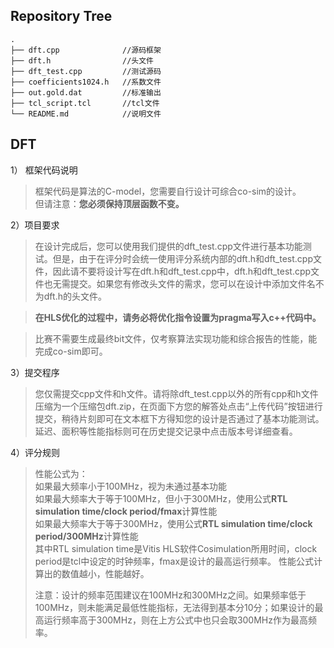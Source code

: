 ## Repository Tree
```
.
├── dft.cpp              //源码框架
├── dft.h                //头文件
├── dft_test.cpp         //测试源码
├── coefficients1024.h   //系数文件
├── out.gold.dat         //标准输出
├── tcl_script.tcl       //tcl文件
└── README.md            //说明文件
```
## DFT

  1）	框架代码说明
  >框架代码是算法的C-model，您需要自行设计可综合co-sim的设计。  
  >但请注意：**您必须保持顶层函数不变。**

  2）项目要求  
  >在设计完成后，您可以使用我们提供的dft_test.cpp文件进行基本功能测试。但是，由于在评分时会统一使用评分系统内部的dft.h和dft_test.cpp文件，因此请不要将设计写在dft.h和dft_test.cpp中，dft.h和dft_test.cpp文件也无需提交。如果您有修改头文件的需求，您可以在设计中添加文件名不为dft.h的头文件。
  
  >**在HLS优化的过程中，请务必将优化指令设置为pragma写入c++代码中。**
  
  >比赛不需要生成最终bit文件，仅考察算法实现功能和综合报告的性能，能完成co-sim即可。
	
  3）提交程序
  >您仅需提交cpp文件和h文件。请将除dft_test.cpp以外的所有cpp和h文件压缩为一个压缩包dft.zip，在页面下方您的解答处点击“上传代码”按钮进行提交，稍待片刻即可在文本框下方得知您的设计是否通过了基本功能测试。延迟、面积等性能指标则可在历史提交记录中点击版本号详细查看。
  
  4）评分规则
  >性能公式为：<br>
  >如果最大频率小于100MHz，视为未通过基本功能<br>
  >如果最大频率大于等于100MHz，但小于300MHz，使用公式**RTL simulation time/clock period/fmax**计算性能<br>
  >如果最大频率大于等于300MHz，使用公式**RTL simulation time/clock period/300MHz**计算性能<br>
  >其中RTL simulation time是Vitis HLS软件Cosimulation所用时间，clock period是tcl中设定的时钟频率，fmax是设计的最高运行频率。
  >性能公式计算出的数值越小，性能越好。
  >
  >注意：设计的频率范围建议在100MHz和300MHz之间。如果频率低于100MHz，则未能满足最低性能指标，无法得到基本分10分；如果设计的最高运行频率高于300MHz，则在上方公式中也只会取300MHz作为最高频率。
